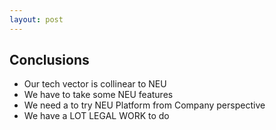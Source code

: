 ```yaml
---
layout: post
---
```


## Conclusions

+ Our tech vector is collinear to NEU
+ We have to take some NEU features
+ We need a to try NEU Platform from Company perspective
+ We have a LOT LEGAL WORK to do